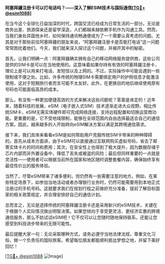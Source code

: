 **阿塞拜疆注册卡可以打电话吗？——深入了解ESIM技术与国际通信[[TG💪+ @esim1088](https://t.me/s/esim1088)]**

在当今这个全球化日益加深的时代，跨国交流已经成为日常生活的一部分。无论是商务出差、旅游探亲还是留学深造，人们都越来越依赖手机作为沟通工具。然而，当我们身处异国他乡时，如何保持通讯畅通便成为了一个需要认真考虑的问题。尤其是对于那些前往阿塞拜疆的朋友来说，“阿塞拜疆注册卡是否能打电话”这一问题常常困扰着他们。今天，我们就来深入探讨这个问题，并揭开其中的秘密。

首先，让我们明确一点：阿塞拜疆确实拥有自己的移动网络服务提供商，这些公司提供的SIM卡是可以在当地使用的。这意味着如果你持有有效的阿塞拜疆注册卡，理论上是可以用来打电话、发短信以及上网的。不过，实际操作中可能会遇到一些限制或不便之处。比如，许多传统的物理SIM卡需要绑定用户的护照信息才能激活使用，这对于短期旅行者而言可能不太友好。此外，在更换目的地后继续使用原有号码也可能面临高昂的成本。

那么，有没有一种更加便捷高效的方式来解决这些问题呢？答案是肯定的！近年来，随着科技的发展，eSIM（电子嵌入式SIM）技术逐渐走进大众视野。相比传统SIM卡，eSIM无需实体硬件即可完成网络连接，支持远程配置和切换运营商功能。更重要的是，它不受地域限制，能够在全球范围内自由选择最适合自己的通信方案。因此，越来越多的人开始转向eSIM解决方案以满足其跨境通信需求。

接下来，我们具体来看看eSIM是如何帮助用户克服传统SIM卡带来的种种障碍的。首先从成本方面讲，由于eSIM可以直接通过互联网购买虚拟号码，省去了邮寄实体卡片的时间和费用；其次，在安全性上也得到了极大提升，因为数据存储于芯片内部而非外置设备中，降低了丢失或被盗的风险；最后但同样重要的一点就是灵活性——使用者可以根据当前所在国家和地区随时调整套餐内容，确保始终享有最佳性价比的服务体验。

当然了，尽管eSIM带来了诸多便利，但仍然有一些需要注意的地方。例如，在某些特定场景下，如参加当地活动或者办理银行业务时，仍然可能需要用到本地正式注册过的手机号码。这就要求我们在规划行程之前做好充分准备，提前了解目标国家的相关政策规定，并合理安排好自己的通信计划。

总而言之，无论是选择传统的阿塞拜疆注册卡还是采用新兴的eSIM技术，关键在于根据个人实际情况做出明智决策。如果您倾向于享受更灵活、更经济实惠的跨境通信服务，那么不妨试试eSIM吧！它不仅可以让您随时随地保持联系，还能让您感受到科技进步带来的无限可能性。

最后提醒大家一句：无论采取哪种方式，请务必遵守当地法律法规，尊重文化习俗，做一个负责任的国际旅客。希望每位朋友都能顺利抵达梦想之地，并留下美好回忆！

[[TG💪+ @esim1088](https://t.me/s/esim1088) ![Image](https://i.postimg.cc/4NQfJmqS/Snipaste-2025-05-13-00-14-12.png)]